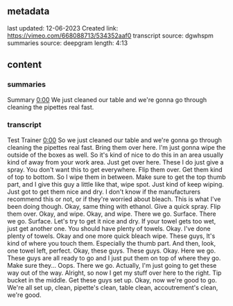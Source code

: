 ## metadata
last updated: 12-06-2023 Created
link: https://vimeo.com/668088713/534352aaf0
transcript source: dgwhspm
summaries source: deepgram
length: 4:13

## content

### summaries

Summary  [0:00](https://vimeo.com/668088713/534352aaf0?ts=0)
We just cleaned our table and we're gonna go through cleaning the pipettes real fast.

### transcript

Test Trainer  [0:00](https://vimeo.com/668088713/534352aaf0?ts=0)
So we just cleaned our table and we're gonna go through cleaning the pipettes real fast. Bring them over here. I'm just gonna wipe the outside of the boxes as well. So it's kind of nice to do this in an area usually kind of away from your work area. Just get over here. These I do just give a spray. You don't want this to get everywhere. Flip them over. Get them kind of top to bottom. So I wipe them in between. Make sure to get the top thumb part, and I give this guy a little like that, wipe spot. Just kind of keep wiping. Just got to get them nice and dry. I don't know if the manufacturers recommend this or not, or if they're worried about bleach. This is what I've been doing though. Okay, same thing with ethanol. Give a quick spray. Flip them over. Okay, and wipe. Okay, and wipe. There we go. Surface. There we go. Surface. Let's try to get it nice and dry. If your towel gets too wet, just get another one. You should have plenty of towels. Okay. I've done plenty of towels. Okay and one more quick bleach wipe. These guys, It's kind of where you touch them. Especially the thumb part. And then, look, one towel left, perfect. Okay, these guys. These guys. Okay. Here we go. These guys are all ready to go and I just put them on top of where they go. Make sure they... Oops. There we go. Actually, I'm just going to get these way out of the way. Alright, so now I get my stuff over here to the right. Tip bucket in the middle. Get these guys set up. Okay, now we're good to go. We're all set up, clean, pipette's clean, table clean, accoutrement's clean, we're good.

